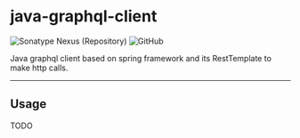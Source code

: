 # java-graphql-client

![Sonatype Nexus (Repository)](https://img.shields.io/nexus/iogithubpiotrkav-1002/io.github.piotrkav/java-graphql-client?server=https%3A%2F%2Foss.sonatype.org)
![GitHub](https://img.shields.io/github/license/piotrkav/java-graphql-client)


Java graphql client based on spring framework and its RestTemplate to make http calls.

***

## Usage
TODO


